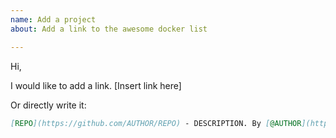 ```yaml
---
name: Add a project
about: Add a link to the awesome docker list

---
```


Hi,

I would like to add a link. [Insert link here]

Or directly write it:
```markdown
[REPO](https://github.com/AUTHOR/REPO) - DESCRIPTION. By [@AUTHOR](https://github.com/AUTHOR)
```
